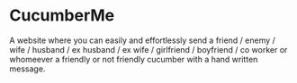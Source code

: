 # CucumberMe

A website where you can easily and effortlessly send a friend / enemy / wife / husband / ex husband / ex wife / girlfriend / boyfriend / co worker or whomeever a friendly or not friendly cucumber with a hand written message. 
